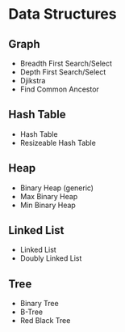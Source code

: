 # Data Structures

## Graph

- Breadth First Search/Select
- Depth First Search/Select
- Djikstra
- Find Common Ancestor

## Hash Table

- Hash Table
- Resizeable Hash Table

## Heap

- Binary Heap (generic)
- Max Binary Heap
- Min Binary Heap

## Linked List

- Linked List
- Doubly Linked List

## Tree

- Binary Tree
- B-Tree
- Red Black Tree
